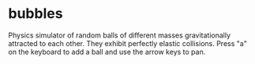 # bubbles
Physics simulator of random balls of different masses gravitationally attracted to each other. They exhibit perfectly elastic collisions. Press "a" on the keyboard to add a ball and use the arrow keys to pan.
